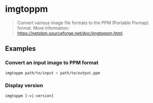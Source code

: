 # imgtoppm

> Convert various image file formats to the PPM (Portable Pixmap) format. More information: <https://netpbm.sourceforge.net/doc/imgtoppm.html>.

## Examples

### Convert an input image to PPM format

```bash
imgtoppm path/to/input > path/to/output.ppm
```

### Display version

```bash
imgtoppm [-v|-version]
```
